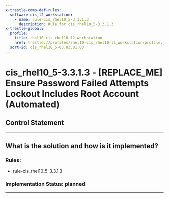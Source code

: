```yaml
---
x-trestle-comp-def-rules:
  software-cis_l2_workstation:
    - name: rule-cis_rhel10_5-3.3.1.3
      description: Rule for cis_rhel10_5-3.3.1.3
x-trestle-global:
  profile:
    title: rhel10-cis_rhel10-l2_workstation
    href: trestle://profiles/rhel10-cis_rhel10-l2_workstation/profile.json
  sort-id: cis_rhel10_5-03.03.01.03
---
```


# cis_rhel10_5-3.3.1.3 - \[REPLACE_ME\] Ensure Password Failed Attempts Lockout Includes Root Account (Automated)

## Control Statement

______________________________________________________________________

## What is the solution and how is it implemented?

<!-- For implementation status enter one of: implemented, partial, planned, alternative, not-applicable -->

<!-- Note that the list of rules under ### Rules: is read-only and changes will not be captured after assembly to JSON -->

<!-- Add control implementation description here for control: cis_rhel10_5-3.3.1.3 -->

### Rules:

  - rule-cis_rhel10_5-3.3.1.3

### Implementation Status: planned

______________________________________________________________________
